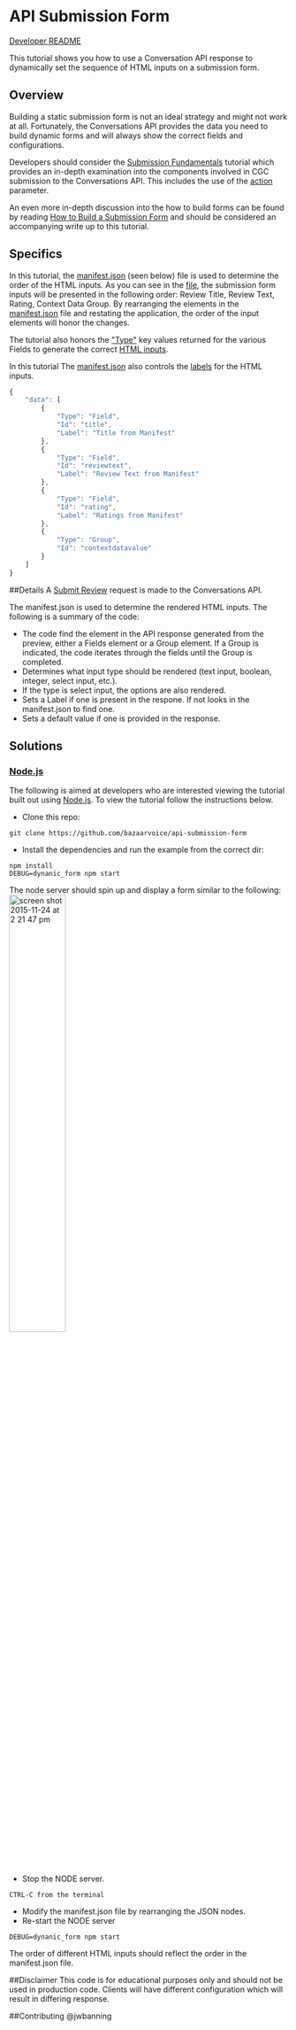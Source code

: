 # API Submission Form

[Developer README](/Contributing.md)

This tutorial shows you how to use a Conversation API response to dynamically set the sequence of HTML inputs on a submission form.

## Overview
Building a static submission form is not an ideal strategy and might not work at all. Fortunately, the Conversations API provides the data you need to build dynamic forms and will always show the correct fields and configurations.

Developers should consider the [Submission Fundamentals](https://developer.bazaarvoice.com/apis/conversations/tutorials/submission_fundamentals) tutorial which provides an in-depth examination into the components involved in CGC submission to the Conversations API. This includes the use of the [action](https://developer.bazaarvoice.com/apis/conversations/tutorials/submission_fundamentals#the-action-parameter-and-the-submission-process) parameter. 

An even more in-depth discussion into the how to build forms can be found by reading [How to Build a Submission Form](https://developer.bazaarvoice.com/apis/conversations/tutorials/How_to_Build_a_Submission_Form) and should be considered an accompanying write up to this tutorial. 

## Specifics
In this tutorial, the [manifest.json](/public/manifest.json) (seen below) file is used to determine the order of the HTML inputs. As you can see in the [file](/public/manifest.json), the submission form inputs will be presented in the following order: Review Title, Review Text, Rating, Context Data Group. By rearranging the elements in the [manifest.json](/public/manifest.json) file and restating the application, the order of the input elements will honor the changes. 

The tutorial also honors the ["Type"](https://developer.bazaarvoice.com/apis/conversations/tutorials/input_types) key values returned for the various Fields to generate the correct [HTML inputs](https://github.com/bazaarvoice/api-submission-form/blob/master/routes/index.js#L61).

In this tutorial The [manifest.json](/manifest.json) also controls the [labels](/routes/index.js#L102) for the HTML inputs.

```javascript
{
    "data": [
        {
            "Type": "Field",
            "Id": "title",
            "Label": "Title from Manifest"
        },
        {
            "Type": "Field",
            "Id": "reviewtext",
            "Label": "Review Text from Manifest"
        },
        {
            "Type": "Field",
            "Id": "rating",
            "Label": "Ratings from Manifest"
        },
        {
            "Type": "Group",
            "Id": "contextdatavalue"
        }
    ]
}
```

##Details
A <a href="https://developer.bazaarvoice.com/docs/read/conversations/reviews/submit">Submit Review</a> request is made to the Conversations API. 

The manifest.json is used to determine the rendered HTML inputs. The following is a summary of the code:
- The code find the element in the API response generated from the preview, either a Fields element or a Group element. If a Group is indicated, the code iterates through the fields until the Group is completed.  
- Determines what input type should be rendered (text input, boolean, integer, select input, etc.).
- If the type is select input, the options are also rendered.
- Sets a Label if one is present in the respone. If not looks in the manifest.json to find one.
- Sets a default value if one is provided in the response.

## Solutions

### [Node.js](https://github.com/bazaarvoice/api-submission-form/tree/master/Node.js)

The following is aimed at developers who are interested viewing the tutorial built out using [Node.js](https://nodejs.org/en/). To view the tutorial follow the instructions below. 

- Clone this repo:
```
git clone https://github.com/bazaarvoice/api-submission-form
```

- Install the dependencies and run the example from the correct dir:
```
npm install
DEBUG=dynanic_form npm start
```

The node server should spin up and display a form similar to the following: 
<img width="45%" alt="screen shot 2015-11-24 at 2 21 47 pm" src="https://cloud.githubusercontent.com/assets/2584258/11379695/48dc6440-92b7-11e5-93b3-d3d62a3011e0.png">

- Stop the NODE server.
```
CTRL-C from the terminal
```

- Modify the manifest.json file by rearranging the JSON nodes.
- Re-start the NODE server
```
DEBUG=dynanic_form npm start
```
The order of different HTML inputs should reflect the order in the manifest.json file.

##Disclaimer
This code is for educational purposes only and should not be used in production code. Clients will have different configuration which will result in differing response. 

##Contributing
@jwbanning
